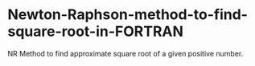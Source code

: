 # Newton-Raphson-method-to-find-square-root-in-FORTRAN
NR Method to find approximate square root of a given positive number.
